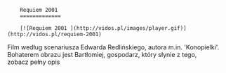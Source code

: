 
        Requiem 2001 
        =============
        
        [![Requiem 2001 ](http://vidos.pl/images/player.gif)](http://vidos.pl/requiem-2001)
        
        
 Film według scenariusza Edwarda Redlińskiego, autora m.in. 'Konopielki'. Bohaterem obrazu jest Bartłomiej, gospodarz, który słynie z tego, zobacz pełny opis
    